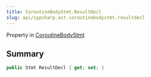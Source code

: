 ```yaml
---
title: CoroutineBodyStmt.ResultDecl
slug: api/cppsharp.ast.coroutinebodystmt.resultdecl
---
```

Property in [CoroutineBodyStmt](/api/cppsharp/ast/coroutinebodystmt)

## Summary



```csharp
public Stmt ResultDecl { get; set; }
```

